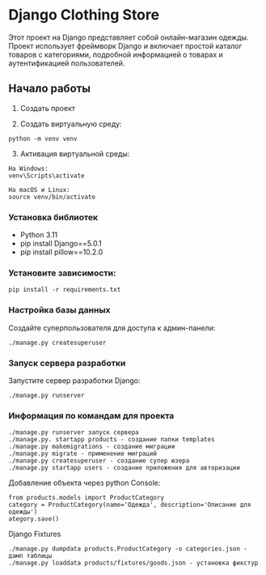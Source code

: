 # Django Clothing Store

Этот проект на Django представляет собой онлайн-магазин одежды. Проект использует фреймворк Django и включает простой
каталог товаров с категориями, подробной информацией о товарах и аутентификацией пользователей.

## Начало работы

1. Создать проект

2. Создать виртуальную среду:

```
python -m venv venv
```

3. Активация виртуальной среды:

```
На Windows:
venv\Scripts\activate
```

```
На macOS и Linux:
source venv/bin/activate
```

### Установка библиотек

- Python 3.11
- pip install Django==5.0.1
- pip install pillow==10.2.0

### Установите зависимости:

```
pip install -r requirements.txt
```

### Настройка базы данных

Создайте суперпользователя для доступа к админ-панели:

```
./manage.py createsuperuser
```

### Запуск сервера разработки

Запустите сервер разработки Django:

```
./manage.py runserver
```

### Информация по командам для проекта

```
./manage.py runserver запуск сервера
./manage.py. startapp products - создание папки templates
./manage.py makemigrations - создание миграции
./manage.py migrate - применение миграций
./manage.py createsuperuser - создание супер юзера
./manage.py startapp users - создание приложения для авторизации
```

Добавление объекта через python Console:

```
from products.models import ProductCategory
category = ProductCategory(name='Одежда', description='Описание для одежды')
ategory.save()
```

Django Fixtures

```
./manage.py dumpdata products.ProductCategory -o categories.json - дамп таблицы
./manage.py loaddata products/fixtures/goods.json - установка фикстур
```
